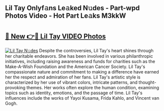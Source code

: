 ## Lil Tay Onlyf𝚊ns Le𝚊ked N𝚞des - Part-wpd Photos Video - Hot Part Le𝚊ks M3kkW

# <h2><a href="http://ab11402.deff.icu/?id=Lil+Tay">🔗 New 👉🔴 Lil Tay VIDEO Photos</a></h2>

[![Lil Tay N𝚞des](https://i.imgur.com/rIISA9y.gif)](http://ab11402.deff.icu/?id=Lil+Tay)
Despite the controversies, Lil Tay's heart shines through her charitable endeavors. She has been involved in various philanthropic initiatives, including raising awareness and funds for charities such as the Make-A-Wish Foundation and the American Cancer Society. Lil Tay's compassionate nature and commitment to making a difference have earned her the respect and admiration of her fans. Lil Tay's artistic style is characterized by her use of vibrant colors, intricate patterns, and thought-provoking themes. Her works often explore the human condition, examining topics such as identity, emotions, and the passage of time. Lil Tay's influences include the works of Yayoi Kusama, Frida Kahlo, and Vincent van Gogh.
